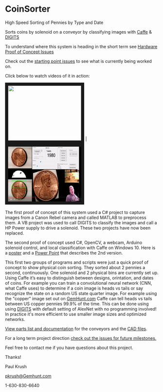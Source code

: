 ﻿# CoinSorter

High Speed Sorting of Pennies by Type and Date

Sorts coins by solenoid on a conveyor by classifying images with [Caffe](https://github.com/NVIDIA/caffe) &amp;  [DIGITS](https://github.com/NVIDIA/DIGITS)

To understand where this system is heading in the short term see [Hardware Proof of Concept Issues](https://github.com/GemHunt/CoinSorter/milestones/Hardware%20Proof%20of%20Concept)

Check out the [starting point issues](https://github.com/GemHunt/CoinSorter/labels/starting%20point) to see what is currently being worked on.

Click below to watch videos of it in action:

<a href="http://www.youtube.com/watch?v=_fJcIxWgQbs" target="_blank"><img src="http://img.youtube.com/vi/_fJcIxWgQbs/0.jpg"  width="240" height="180" border="10" /></a>
|
<a href="http://www.youtube.com/watch?v=mU1LRAQGpiU" target="_blank"><img src="https://github.com/GemHunt/CoinSorter/blob/master/docs/ReadingCoinDateswithMachineVision.jpg" width="240" height="180" border="10" /></a>

The first proof of concept of this system used a C# project to capture images from a Canon Rebel camera and called MATLAB to preprocess them. A VB project was used to call DIGITS to classify the images and call a HP Power supply to drive a solenoid. These two projects have now been replaced. 

The second proof of concept used C#, OpenCV, a webcam, Arduino solenoid control, and local classification with Caffe on Windows 10. Here is a [poster](https://github.com/GemHunt/CoinSorter/blob/master/docs/GTC%20Poster.pdf) and a [Power Point](https://github.com/GemHunt/CoinSorter/blob/master/docs/Deep%20Learning%20with%20Caffe%20%26%20DIGITS%20for%20Robotic.pptx) that describes the 2nd version.

This first two groups of programs and scripts were just a quick proof of concept to show physical coin sorting. They sorted about 2 pennies a second, continuously. One solenoid and 2 physical bins are currently set up. Using Caffe it’s easy to distinguish between designs, orintation, and dates of coins. For example you can train a convolutional neural network (CNN, what Caffe uses) to determine if a coin image is heads vs tails or say recognize the state on a random US state quarter image. For example using the "copper" image set out on [GemHunt.com](http://www.gemHunt.com) Caffe can tell heads vs tails between US copper pennies 99.9% of the time. This can be done using using [DIGITS](https://github.com/NVIDIA/DIGITS) with default setting of AlexNet with no programming involved! In practice it's more efficient to use smaller image sizes and optimized networks. 

[View parts list and documentation](/hardware/conveyors/conveyors.md) for the conveyors and the [CAD files](/hardware/conveyors/). 

For a long term project direction [check out the issues for future milestones.](https://github.com/GemHunt/CoinSorter/milestones/Future%20Milestones) 

Feel free to contact me if you have questions about this project. 

Thanks!  

Paul Krush

pkrush@Gemhunt.com

1-630-830-6640
